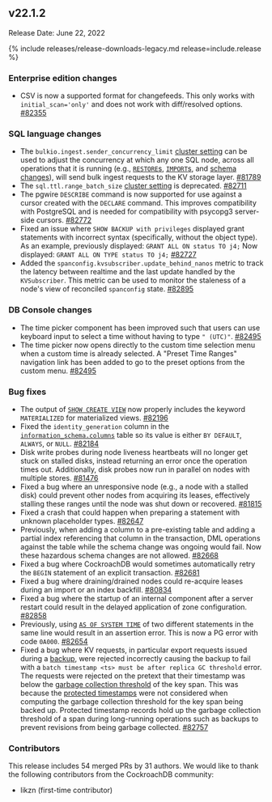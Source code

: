 ## v22.1.2

Release Date: June 22, 2022

{% include releases/release-downloads-legacy.md release=include.release %}

<h3 id="v22-1-2-enterprise-edition-changes">Enterprise edition changes</h3>

- CSV is now a supported format for changefeeds. This only works with `initial_scan='only'` and does not work with diff/resolved options. [#82355][#82355]

<h3 id="v22-1-2-sql-language-changes">SQL language changes</h3>

- The `bulkio.ingest.sender_concurrency_limit` [cluster setting](https://www.cockroachlabs.com/docs/v22.1/cluster-settings) can be used to adjust the concurrency at which any one SQL node, across all operations that it is running (e.g., [`RESTORE`s](https://www.cockroachlabs.com/docs/v22.1/restore), [`IMPORT`s](https://www.cockroachlabs.com/docs/v22.1/import), and [schema changes](https://www.cockroachlabs.com/docs/v22.1/online-schema-changes)), will send bulk ingest requests to the KV storage layer. [#81789][#81789]
- The `sql.ttl.range_batch_size` [cluster setting](https://www.cockroachlabs.com/docs/v22.1/cluster-settings) is deprecated. [#82711][#82711]
- The pgwire `DESCRIBE` command is now supported for use against a cursor created with the `DECLARE` command. This improves compatibility with PostgreSQL and is needed for compatibility with psycopg3 server-side cursors. [#82772][#82772]
- Fixed an issue where `SHOW BACKUP with privileges` displayed grant statements with incorrect syntax (specifically, without the object type). As an example, previously displayed: `GRANT ALL ON status TO j4;`  Now displayed: `GRANT ALL ON TYPE status TO j4;` [#82727][#82727]
- Added the `spanconfig.kvsubscriber.update_behind_nanos` metric to track the latency between realtime and the last update handled by the `KVSubscriber`. This metric can be used to monitor the staleness of a node's view of reconciled `spanconfig` state. [#82895][#82895]

<h3 id="v22-1-2-db-console-changes">DB Console changes</h3>

- The time picker component has been improved such that users can use keyboard input to select a time without having to type `" (UTC)"`. [#82495][#82495]
- The time picker now opens directly to the custom time selection menu when a custom time is already selected. A "Preset Time Ranges" navigation link has been added to go to the preset options from the custom menu. [#82495][#82495]

<h3 id="v22-1-2-bug-fixes">Bug fixes</h3>

- The output of [`SHOW CREATE VIEW`](https://www.cockroachlabs.com/docs/v22.1/show-create#show-the-create-view-statement-for-a-view) now properly includes the keyword `MATERIALIZED` for materialized views. [#82196][#82196]
- Fixed the `identity_generation` column in the [`information_schema.columns`](https://www.cockroachlabs.com/docs/v22.1/information-schema#columns) table so its value is either `BY DEFAULT`, `ALWAYS`, or `NULL`. [#82184][#82184]
- Disk write probes during node liveness heartbeats will no longer get stuck on stalled disks, instead returning an error once the operation times out. Additionally, disk probes now run in parallel on nodes with multiple stores. [#81476][#81476]
- Fixed a bug where an unresponsive node (e.g., a node with a stalled disk) could prevent other nodes from acquiring its leases, effectively stalling these ranges until the node was shut down or recovered. [#81815][#81815]
- Fixed a crash that could happen when preparing a statement with unknown placeholder types. [#82647][#82647]
- Previously, when adding a column to a pre-existing table and adding a partial index referencing that column in the transaction, DML operations against the table while the schema change was ongoing would fail. Now these hazardous schema changes are not allowed. [#82668][#82668]
- Fixed a bug where CockroachDB would sometimes automatically retry the `BEGIN` statement of an explicit transaction. [#82681][#82681]
- Fixed a bug where draining/drained nodes could re-acquire leases during an import or an index backfill. [#80834][#80834]
- Fixed a bug where the startup of an internal component after a server restart could result in the delayed application of zone configuration. [#82858][#82858]
- Previously, using [`AS OF SYSTEM TIME`](https://www.cockroachlabs.com/docs/v22.1/as-of-system-time) of two different statements in the same line would result in an assertion error. This is now a PG error with code `0A000`. [#82654][#82654]
- Fixed a bug where KV requests, in particular export requests issued during a [backup](https://www.cockroachlabs.com/docs/v22.1/backup), were rejected incorrectly causing the backup to fail with a `batch timestamp <ts> must be after replica GC threshold` error. The requests were rejected on the pretext that their timestamp was below the [garbage collection threshold](https://www.cockroachlabs.com/docs/v22.1/architecture/storage-layer#garbage-collection) of the key span. This was because the [protected timestamps](https://www.cockroachlabs.com/docs/v22.1/architecture/storage-layer#protected-timestamps) were not considered when computing the garbage collection threshold for the key span being backed up. Protected timestamp records hold up the garbage collection threshold of a span during long-running operations such as backups to prevent revisions from being garbage collected. [#82757][#82757]

<div class="release-note-contributors" markdown="1">

<h3 id="v22-1-2-contributors">Contributors</h3>

This release includes 54 merged PRs by 31 authors.
We would like to thank the following contributors from the CockroachDB community:

- likzn (first-time contributor)

</div>

[#80834]: https://github.com/cockroachdb/cockroach/pull/80834
[#81476]: https://github.com/cockroachdb/cockroach/pull/81476
[#81789]: https://github.com/cockroachdb/cockroach/pull/81789
[#81815]: https://github.com/cockroachdb/cockroach/pull/81815
[#82184]: https://github.com/cockroachdb/cockroach/pull/82184
[#82196]: https://github.com/cockroachdb/cockroach/pull/82196
[#82355]: https://github.com/cockroachdb/cockroach/pull/82355
[#82495]: https://github.com/cockroachdb/cockroach/pull/82495
[#82647]: https://github.com/cockroachdb/cockroach/pull/82647
[#82654]: https://github.com/cockroachdb/cockroach/pull/82654
[#82668]: https://github.com/cockroachdb/cockroach/pull/82668
[#82681]: https://github.com/cockroachdb/cockroach/pull/82681
[#82711]: https://github.com/cockroachdb/cockroach/pull/82711
[#82727]: https://github.com/cockroachdb/cockroach/pull/82727
[#82772]: https://github.com/cockroachdb/cockroach/pull/82772
[#82858]: https://github.com/cockroachdb/cockroach/pull/82858
[#82895]: https://github.com/cockroachdb/cockroach/pull/82895
[#82757]: https://github.com/cockroachdb/cockroach/pull/82757
